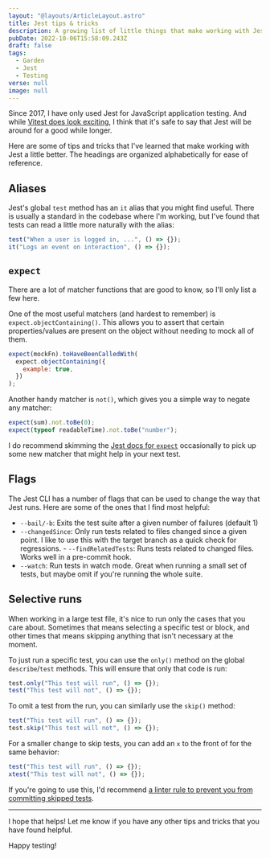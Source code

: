 ```yaml
---
layout: "@layouts/ArticleLayout.astro"
title: Jest tips & tricks
description: A growing list of little things that make working with Jest a little better
pubDate: 2022-10-06T15:58:09.243Z
draft: false
tags:
  - Garden
  - Jest
  - Testing
verse: null
image: null
---
```


Since 2017, I have only used Jest for JavaScript application testing. And while [Vitest does look exciting](https://vitest.dev/), I think that it's safe to say that Jest will be around for a good while longer.

Here are some of tips and tricks that I've learned that make working with Jest a little better. The headings are organized alphabetically for ease of reference.

## Aliases

Jest's global `test` method has an `it` alias that you might find useful. There is usually a standard in the codebase where I'm working, but I've found that tests can read a little more naturally with the alias:

```js
test("When a user is logged in, ...", () => {});
it("Logs an event on interaction", () => {});
```

## `expect`

There are a lot of matcher functions that are good to know, so I'll only list a few here.

One of the most useful matchers (and hardest to remember) is `expect.objectContaining()`. This allows you to assert that certain properties/values are present on the object without needing to mock all of them.

```js
expect(mockFn).toHaveBeenCalledWith(
  expect.objectContaining({
    example: true,
  })
);
```

Another handy matcher is `not()`, which gives you a simple way to negate any matcher:

```js
expect(sum).not.toBe(0);
expect(typeof readableTime).not.toBe("number");
```

I do recommend skimming the [Jest docs for `expect`](https://jestjs.io/docs/expect) occasionally to pick up some new matcher that might help in your next test.

## Flags

The Jest CLI has a number of flags that can be used to change the way that Jest runs. Here are some of the ones that I find most helpful:

- `--bail/-b`: Exits the test suite after a given number of failures (default 1)
- `--changedSince`: Only run tests related to files changed since a given point. I like to use this with the target branch as a quick check for regressions.
-﻿ `--findRelatedTests`: Runs tests related to changed files. Works well in a pre-commit hook.
- `--watch`: Run tests in watch mode. Great when running a small set of tests, but maybe omit if you're running the whole suite.

## Selective runs

When working in a large test file, it's nice to run only the cases that you care about. Sometimes that means selecting a specific test or block, and other times that means skipping anything that isn't necessary at the moment.

To just run a specific test, you can use the `only()` method on the global `describe`/`test` methods. This will ensure that only that code is run:

```js
test.only("This test will run", () => {});
test("This test will not", () => {});
```

To omit a test from the run, you can similarly use the `skip()` method:

```js
test("This test will run", () => {});
test.skip("This test will not", () => {});
```

For a smaller change to skip tests, you can add an `x` to the front of for the same behavior:

```js
test("This test will run", () => {});
xtest("This test will not", () => {});
```

If you're going to use this, I'd recommend [a linter rule to prevent you from committing skipped tests](https://github.com/jest-community/eslint-plugin-jest/blob/main/docs/rules/no-disabled-tests.md).

---

I hope that helps! Let me know if you have any other tips and tricks that you have found helpful.

Happy testing!
